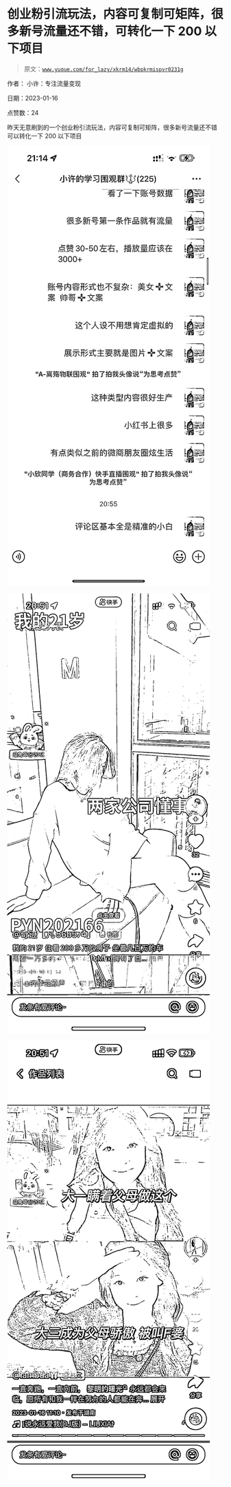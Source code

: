 # 创业粉引流玩法，内容可复制可矩阵，很多新号流量还不错，可转化一下 200 以下项目

> 原文：[`www.yuque.com/for_lazy/xkrm14/wbpkrmispvr0231g`](https://www.yuque.com/for_lazy/xkrm14/wbpkrmispvr0231g)



作者： 小许：专注流量变现 

日期：2023-01-16 

点赞数：24 

昨天无意刷到的一个创业粉引流玩法，内容可复制可矩阵，很多新号流量还不错 可以转化一下 200 以下项目 

![](img/c698f8a10b3d89420047547436c86c2a.png) 

![](img/4763bfab822ea05ae7ef0b5d698d7182.png) 

![](img/326709f1bcfa7bed8e8b5d54a6028aa3.png) 

